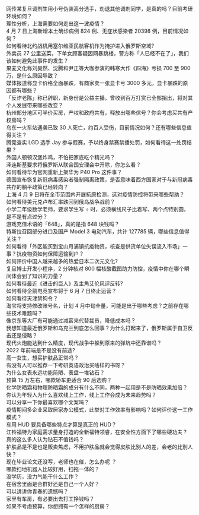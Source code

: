 网传某复旦调剂生用小号伪装高分选手，劝退其他调剂同学，是真的吗？目前考研环境如何？  
理性分析，上海需要如何走出这一波疫情？  
4 月 7 日上海新增本土确诊病例 824 例、无症状感染者 20398 例，目前情况如何？  
如何看待北约战机用塞尔维亚民航客机作为掩护进入俄罗斯空域?  
外卖员 27 公里送菜，下单女顾客疑因网暴跳楼，警方称「人已经不在了」，我们该如何避免此事件的发生？  
果麦文化称刘昊然、沈腾和尹正等大咖参演的韩寒大作《四海》亏损 700 至 900 万，是什么原因导致？  
媒体报道称显卡价格全面暴跌，有商家卖一张显卡亏 3000 多元，显卡暴跌的原因都有哪些？  
「反诈老陈」称已辞职，新身份是公益主播，曾收到百万打赏已全部捐出，将对其个人发展带来哪些改变？  
杭州部分地区可半价买房，产权和政府共有，释放出哪些信号？你会考虑买共有产权房吗？  
乌东一火车站遇袭已致 30 人死亡，约百人受伤，目前情况如何？还有哪些信息值得关注？  
腾竞查实 LGD 选手 Jay 参与假赛，予以终身禁赛禁播处罚，如何看待这一处罚结果？  
外国人顿顿汉堡炸鸡，不怕把家底吃个精光吗？  
泽连斯基要求将俄罗斯从联合国安理会中开除，你怎么看？  
如何看待华为官网重新上架华为 P40 Pro 这件事？  
德国宣布恢复新冠病毒感染者强制隔离政策，是否意味着西方国家对于与新冠病毒共存的躺平政策已经转向？  
上海 4 月 9 日将在全市范围内开展抗原检测，这对疫情防控将带来哪些帮助？  
如何看待美元兑卢布汇率跌回到俄乌战争战前？  
小学二年级数学老师，要求学生写 ÷ 时，必须横线尺子比着写、两个点特别圆，是不是有点过分？  
游戏充值术语的「648」，真的是指 648 块钱吗？  
特斯拉召回部分进口及国产 Model 3 电动汽车，共计 127785 辆，哪些信息值得关注？  
如何看待「外区能买到宝山月浦镇抗疫物资，核查是供货单位失误流入市场」一事？抗疫物资如何保障运输到户？  
如何评价中国人越来越多的热爱日本二次元文化?  
复旦博士开发小程序，2 分钟核对 800 幅核酸截图助力防控，疫情中你在哪个瞬间体会到了知识的力量？  
如何看待最近《进击的巨人》及主角艾伦风评反转?  
如何看待企鹅电竞宣布将于 6 月 7 日终止运营？  
如何看待天津禁狗令？  
淘宝将支持修改账号名，计划 4 月中旬全量，可能是出于哪些考虑？之前存在哪些技术难题吗？  
像京东等大厂有可能通过减薪来代替裁员，降低成本吗？  
我想知道最近俄罗斯和乌克兰到底怎么回事？为什么打起来了，俄罗斯属于自卫反击还是侵略？  
现代火炮能达到什么精度，现代战争中躲到原来的弹坑中还靠谱吗？  
2022 年前端是不是没有前途?  
高一女生，想买护肤品正常吗？  
有没有人可以推荐一下考研英语政治买啥样的书呀？  
为什么女表永远功能简陋、表盘一堆钻石？  
预算 15 万左右，哪款轿车更适合 90 后选购？  
化学防晒霜和物理防晒霜的成分有什么不同，两种一起用是不是防晒效果加倍？  
你认为年轻人为什么喜欢线上工作，线上工作会成为未来趋势吗？  
可以分享一下你最喜欢哪个文案吗？  
疫情期间多企业采取居家办公模式，此举对工作效率有影响吗？如何评价这一工作模式？  
车用 HUD 要具备哪些特点才算是真正的 HUD？  
江铃福特为家庭需求量身打造的全新福特领睿，在安全性方面下了哪些硬功夫？  
真的这么多人认为钻石不值钱吗？  
护肤品是不是也是贩卖焦虑，不用护肤品就会觉得皮肤比别人的差，会老的比别人快？  
现在毕业论文还没写，老师也在催，怎么办呢   ？  
哪款扫地机器人比较好用，扫拖一体的？  
没学历，没力气能干什么工作？  
在宿舍里面是合群好还是自己一个人好？  
可以讲讲你青春的遗憾吗？  
家里有车房，有必要出去打工挣钱吗？  
如果不考虑预算，你想拥有一个怎样的厨房？  

